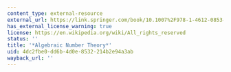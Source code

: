 ```yaml
---
content_type: external-resource
external_url: https://link.springer.com/book/10.1007%2F978-1-4612-0853-2
has_external_license_warning: true
license: https://en.wikipedia.org/wiki/All_rights_reserved
status: ''
title: '*Algebraic Number Theory*'
uid: 4dc2fbe0-dd6b-4d0e-8532-214b2e94a3ab
wayback_url: ''
---
```

